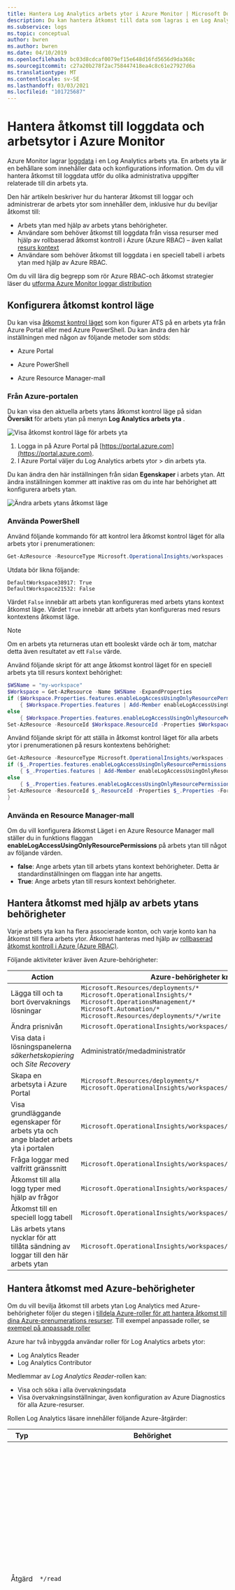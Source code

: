 ```yaml
---
title: Hantera Log Analytics arbets ytor i Azure Monitor | Microsoft Docs
description: Du kan hantera åtkomst till data som lagras i en Log Analytics arbets yta i Azure Monitor med hjälp av behörigheter för resurs, arbets yta eller tabell nivå. Den här artikeln beskriver hur du slutför.
ms.subservice: logs
ms.topic: conceptual
author: bwren
ms.author: bwren
ms.date: 04/10/2019
ms.openlocfilehash: bc03d8cdcaf0079ef15e648d16fd5656d9da368c
ms.sourcegitcommit: c27a20b278f2ac758447418ea4c8c61e27927d6a
ms.translationtype: MT
ms.contentlocale: sv-SE
ms.lasthandoff: 03/03/2021
ms.locfileid: "101725687"
---
```

# <a name="manage-access-to-log-data-and-workspaces-in-azure-monitor"></a>Hantera åtkomst till loggdata och arbetsytor i Azure Monitor

Azure Monitor lagrar [loggdata](../logs/data-platform-logs.md) i en Log Analytics arbets yta. En arbets yta är en behållare som innehåller data och konfigurations information. Om du vill hantera åtkomst till loggdata utför du olika administrativa uppgifter relaterade till din arbets yta.

Den här artikeln beskriver hur du hanterar åtkomst till loggar och administrerar de arbets ytor som innehåller dem, inklusive hur du beviljar åtkomst till: 

* Arbets ytan med hjälp av arbets ytans behörigheter.
* Användare som behöver åtkomst till loggdata från vissa resurser med hjälp av rollbaserad åtkomst kontroll i Azure (Azure RBAC) – även kallat [resurs kontext](../logs/design-logs-deployment.md#access-mode)
* Användare som behöver åtkomst till loggdata i en speciell tabell i arbets ytan med hjälp av Azure RBAC.

Om du vill lära dig begrepp som rör Azure RBAC-och åtkomst strategier läser du [utforma Azure Monitor loggar distribution](../logs/design-logs-deployment.md)

## <a name="configure-access-control-mode"></a>Konfigurera åtkomst kontrol läge

Du kan visa [åtkomst kontrol läget](../logs/design-logs-deployment.md) som kon figurer ATS på en arbets yta från Azure Portal eller med Azure PowerShell.  Du kan ändra den här inställningen med någon av följande metoder som stöds:

* Azure Portal

* Azure PowerShell

* Azure Resource Manager-mall

### <a name="from-the-azure-portal"></a>Från Azure-portalen

Du kan visa den aktuella arbets ytans åtkomst kontrol läge på sidan **Översikt** för arbets ytan på menyn **Log Analytics arbets yta** .

![Visa åtkomst kontrol läge för arbets yta](media/manage-access/view-access-control-mode.png)

1. Logga in på Azure Portal på [https://portal.azure.com](https://portal.azure.com).
1. I Azure Portal väljer du Log Analytics arbets ytor > din arbets yta.

Du kan ändra den här inställningen från sidan **Egenskaper** i arbets ytan. Att ändra inställningen kommer att inaktive ras om du inte har behörighet att konfigurera arbets ytan.

![Ändra arbets ytans åtkomst läge](media/manage-access/change-access-control-mode.png)

### <a name="using-powershell"></a>Använda PowerShell

Använd följande kommando för att kontrol lera åtkomst kontrol läget för alla arbets ytor i prenumerationen:

```powershell
Get-AzResource -ResourceType Microsoft.OperationalInsights/workspaces -ExpandProperties | foreach {$_.Name + ": " + $_.Properties.features.enableLogAccessUsingOnlyResourcePermissions}
```

Utdata bör likna följande:

```
DefaultWorkspace38917: True
DefaultWorkspace21532: False
```

Värdet `False` innebär att arbets ytan konfigureras med arbets ytans kontext åtkomst läge.  Värdet `True` innebär att arbets ytan konfigureras med resurs kontextens åtkomst läge.

> [!NOTE]
> Om en arbets yta returneras utan ett booleskt värde och är tom, matchar detta även resultatet av ett `False` värde.
>

Använd följande skript för att ange åtkomst kontrol läget för en speciell arbets yta till resurs kontext behörighet:

```powershell
$WSName = "my-workspace"
$Workspace = Get-AzResource -Name $WSName -ExpandProperties
if ($Workspace.Properties.features.enableLogAccessUsingOnlyResourcePermissions -eq $null)
    { $Workspace.Properties.features | Add-Member enableLogAccessUsingOnlyResourcePermissions $true -Force }
else
    { $Workspace.Properties.features.enableLogAccessUsingOnlyResourcePermissions = $true }
Set-AzResource -ResourceId $Workspace.ResourceId -Properties $Workspace.Properties -Force
```

Använd följande skript för att ställa in åtkomst kontrol läget för alla arbets ytor i prenumerationen på resurs kontextens behörighet:

```powershell
Get-AzResource -ResourceType Microsoft.OperationalInsights/workspaces -ExpandProperties | foreach {
if ($_.Properties.features.enableLogAccessUsingOnlyResourcePermissions -eq $null)
    { $_.Properties.features | Add-Member enableLogAccessUsingOnlyResourcePermissions $true -Force }
else
    { $_.Properties.features.enableLogAccessUsingOnlyResourcePermissions = $true }
Set-AzResource -ResourceId $_.ResourceId -Properties $_.Properties -Force
}
```

### <a name="using-a-resource-manager-template"></a>Använda en Resource Manager-mall

Om du vill konfigurera åtkomst Läget i en Azure Resource Manager mall ställer du in funktions flaggan **enableLogAccessUsingOnlyResourcePermissions** på arbets ytan till något av följande värden.

* **false**: Ange arbets ytan till arbets ytans kontext behörigheter. Detta är standardinställningen om flaggan inte har angetts.
* **True**: Ange arbets ytan till resurs kontext behörigheter.

## <a name="manage-access-using-workspace-permissions"></a>Hantera åtkomst med hjälp av arbets ytans behörigheter

Varje arbets yta kan ha flera associerade konton, och varje konto kan ha åtkomst till flera arbets ytor. Åtkomst hanteras med hjälp av [rollbaserad åtkomst kontroll i Azure (Azure RBAC)](../../role-based-access-control/role-assignments-portal.md).

Följande aktiviteter kräver även Azure-behörigheter:

|Action |Azure-behörigheter krävs |Kommentarer |
|-------|-------------------------|------|
| Lägga till och ta bort övervaknings lösningar | `Microsoft.Resources/deployments/*` <br> `Microsoft.OperationalInsights/*` <br> `Microsoft.OperationsManagement/*` <br> `Microsoft.Automation/*` <br> `Microsoft.Resources/deployments/*/write` | Behörigheterna måste beviljas på resursgrupp- eller prenumerationsnivå. |
| Ändra prisnivån | `Microsoft.OperationalInsights/workspaces/*/write` | |
| Visa data i lösningspanelerna *säkerhetskopiering* och *Site Recovery* | Administratör/medadministratör | Åtkomst till resurser som distribueras med den klassiska distributionsmodellen |
| Skapa en arbetsyta i Azure Portal | `Microsoft.Resources/deployments/*` <br> `Microsoft.OperationalInsights/workspaces/*` ||
| Visa grundläggande egenskaper för arbets yta och ange bladet arbets yta i portalen | `Microsoft.OperationalInsights/workspaces/read` ||
| Fråga loggar med valfritt gränssnitt | `Microsoft.OperationalInsights/workspaces/query/read` ||
| Åtkomst till alla logg typer med hjälp av frågor | `Microsoft.OperationalInsights/workspaces/query/*/read` ||
| Åtkomst till en speciell logg tabell | `Microsoft.OperationalInsights/workspaces/query/<table_name>/read` ||
| Läs arbets ytans nycklar för att tillåta sändning av loggar till den här arbets ytan | `Microsoft.OperationalInsights/workspaces/sharedKeys/action` ||

## <a name="manage-access-using-azure-permissions"></a>Hantera åtkomst med Azure-behörigheter

Om du vill bevilja åtkomst till arbets ytan Log Analytics med Azure-behörigheter följer du stegen i [tilldela Azure-roller för att hantera åtkomst till dina Azure-prenumerations resurser](../../role-based-access-control/role-assignments-portal.md). Till exempel anpassade roller, se [exempel på anpassade roller](#custom-role-examples)

Azure har två inbyggda användar roller för Log Analytics arbets ytor:

* Log Analytics Reader
* Log Analytics Contributor

Medlemmar av *Log Analytics Reader*-rollen kan:

* Visa och söka i alla övervakningsdata
* Visa övervakningsinställningar, även konfiguration av Azure Diagnostics för alla Azure-resurser.

Rollen Log Analytics läsare innehåller följande Azure-åtgärder:

| Typ    | Behörighet | Beskrivning |
| ------- | ---------- | ----------- |
| Åtgärd | `*/read`   | Möjlighet att visa alla Azure-resurser och resurs konfiguration. Detta omfattar visning av: <br> Status för tillägg för virtuell dator <br> Konfiguration av Azure Diagnostics för resurser <br> Alla egenskaper och inställningar för alla resurser. <br> För arbets ytor ger den fullständig obegränsad behörighet att läsa inställningarna för arbets ytan och köra frågor på data. Se fler detaljerade alternativ ovan. |
| Action | `Microsoft.OperationalInsights/workspaces/analytics/query/action` | Föråldrad, du behöver inte tilldela dem till användarna. |
| Action | `Microsoft.OperationalInsights/workspaces/search/action` | Föråldrad, du behöver inte tilldela dem till användarna. |
| Action | `Microsoft.Support/*` | Kan öppna supportärenden |
|Ingen åtgärd | `Microsoft.OperationalInsights/workspaces/sharedKeys/read` | Förhindrar läsning av arbets ytans nyckel som krävs för att använda API: et för data insamling och för att installera agenter. Detta förhindrar användaren från att lägga till nya resurser i arbets ytan |

Medlemmar av *Log Analytics Contributor*-rollen kan:

* Innehåller alla behörigheter för *rollen Log Analytics läsare*, så att användaren kan läsa alla övervaknings data
* Skapa och konfigurera Automation-konton
* Lägga till och ta bort hanteringslösningar

    > [!NOTE]
    > För att kunna utföra de senaste två åtgärderna måste den här behörigheten beviljas i resurs gruppen eller prenumerations nivån.

* Läs lagrings konto nycklar
* Konfigurera samling av loggar från Azure Storage
* Redigera övervakningsinställningar för Azure-resurser, bland annat
  * Lägga till tillägg för virtuell dator i virtuella datorer
  * Konfigurera Azure Diagnostics på alla Azure-resurser

> [!NOTE]
> Du kan använda möjligheten att lägga till ett virtuellt datortillägg i en virtuell dator för att få fullständig kontroll över datorn.

Rollen Log Analytics Contributor innehåller följande Azure-åtgärder:

| Behörighet | Beskrivning |
| ---------- | ----------- |
| `*/read`     | Kan visa alla resurser och resurskonfigurationer. Detta omfattar visning av: <br> Status för tillägg för virtuell dator <br> Konfiguration av Azure Diagnostics för resurser <br> Alla egenskaper och inställningar för alla resurser. <br> För arbets ytor ger den fullständig obegränsad behörighet att läsa inställningen arbets yta och köra fråga på data. Se fler detaljerade alternativ ovan. |
| `Microsoft.Automation/automationAccounts/*` | Kan skapa och konfigurera Azure Automation-konton, inklusive lägga till och redigera runbookflöden |
| `Microsoft.ClassicCompute/virtualMachines/extensions/*` <br> `Microsoft.Compute/virtualMachines/extensions/*` | Lägga till, uppdatera och ta bort virtuella datortillägg, även Microsoft Monitoring Agent-tillägget och OMS Agent for Linux-tillägget |
| `Microsoft.ClassicStorage/storageAccounts/listKeys/action` <br> `Microsoft.Storage/storageAccounts/listKeys/action` | Visa lagringskontonyckeln. Krävs för att ställa in Log Analytics för läsning av loggar från Azure-lagringskonton |
| `Microsoft.Insights/alertRules/*` | Lägga till, uppdatera och ta bort aviseringsregler |
| `Microsoft.Insights/diagnosticSettings/*` | Lägga till, uppdatera och ta bort diagnostikinställningar på Azure-resurser |
| `Microsoft.OperationalInsights/*` | Lägg till, uppdatera och ta bort konfiguration för Log Analytics arbets ytor. För att redigera avancerade inställningar för arbets ytan, användar behov `Microsoft.OperationalInsights/workspaces/write` . |
| `Microsoft.OperationsManagement/*` | Lägga till och ta bort hanteringslösningar |
| `Microsoft.Resources/deployments/*` | Skapa och ta bort distributioner. Krävs för att lägga till och ta bort lösningar, arbetsytor och Automation-konton |
| `Microsoft.Resources/subscriptions/resourcegroups/deployments/*` | Skapa och ta bort distributioner. Krävs för att lägga till och ta bort lösningar, arbetsytor och Automation-konton |

För att kunna lägga till och ta bort användare i en användarroll måste du ha behörigheten `Microsoft.Authorization/*/Delete` och `Microsoft.Authorization/*/Write`.

Använd de här rollerna för att ge användare åtkomst med olika omfång:

* Prenumeration: åtkomst till alla arbetsytor i prenumerationen
* Resursgrupp: åtkomst till alla arbetsytor i resursgruppen
* Resurs: endast åtkomst till en angiven arbetsyta

Vi rekommenderar att du utför tilldelningar på resurs nivå (arbets yta) för att säkerställa en korrekt åtkomst kontroll. Använd [anpassade roller](../../role-based-access-control/custom-roles.md) för att skapa roller med specifik behörighet.

### <a name="resource-permissions"></a>Resurs behörigheter

När användarna frågar efter loggar från en arbets yta med resurs kontext åtkomst har de följande behörigheter för resursen:

| Behörighet | Beskrivning |
| ---------- | ----------- |
| `Microsoft.Insights/logs/<tableName>/read`<br><br>Exempel:<br>`Microsoft.Insights/logs/*/read`<br>`Microsoft.Insights/logs/Heartbeat/read` | Möjlighet att visa alla logg data för resursen.  |
| `Microsoft.Insights/diagnosticSettings/write` | Möjlighet att konfigurera diagnostikinställningar för att tillåta konfiguration av loggar för den här resursen. |

`/read`behörighet beviljas vanligt vis från en roll som innehåller _\* /Read eller_ _\*_ behörigheter som de inbyggda rollerna [läsare](../../role-based-access-control/built-in-roles.md#reader) och [deltagare](../../role-based-access-control/built-in-roles.md#contributor) . Anpassade roller som innehåller särskilda åtgärder eller dedikerade inbyggda roller kanske inte innehåller den här behörigheten.

Se [definiera åtkomst kontroll per tabell](#table-level-azure-rbac) nedan om du vill skapa en annan åtkomst kontroll för olika tabeller.

## <a name="custom-role-examples"></a>Exempel på anpassade roller

1. Gör följande för att ge en användare åtkomst till loggdata från sina resurser:

    * Konfigurera arbets ytans åtkomst kontrol läge för att **använda arbets ytan eller resurs behörigheter**

    * Bevilja användare `*/read` eller `Microsoft.Insights/logs/*/read` behörigheter till sina resurser. Om de redan har tilldelats rollen [Log Analytics läsare](../../role-based-access-control/built-in-roles.md#reader) på arbets ytan räcker det.

2. Om du vill ge en användare åtkomst till loggdata från sina resurser och konfigurera deras resurser för att skicka loggar till arbets ytan gör du följande:

    * Konfigurera arbets ytans åtkomst kontrol läge för att **använda arbets ytan eller resurs behörigheter**

    * Ge användare följande behörigheter på arbets ytan: `Microsoft.OperationalInsights/workspaces/read` och `Microsoft.OperationalInsights/workspaces/sharedKeys/action` . Med dessa behörigheter kan användarna inte utföra några frågor på arbets ytans nivå. De kan bara räkna upp arbets ytan och använda den som mål för diagnostikinställningar eller agent konfiguration.

    * Ge användarna följande behörigheter för sina resurser: `Microsoft.Insights/logs/*/read` och `Microsoft.Insights/diagnosticSettings/write` . Om de redan har tilldelats rollen [Log Analytics Contributor](../../role-based-access-control/built-in-roles.md#contributor) , tilldelats rollen läsare eller beviljade `*/read` behörigheter för den här resursen, räcker det.

3. Om du vill ge en användare åtkomst till loggdata från sina resurser utan att kunna läsa säkerhets händelser och skicka data, gör du följande:

    * Konfigurera arbets ytans åtkomst kontrol läge för att **använda arbets ytan eller resurs behörigheter**

    * Ge användarna följande behörigheter för sina resurser: `Microsoft.Insights/logs/*/read` .

    * Lägg till följande ej åtgärd för att hindra användare från att läsa SecurityEvent-typen: `Microsoft.Insights/logs/SecurityEvent/read` . Den andra åtgärden skall vara i samma anpassade roll som den åtgärd som tillhandahåller Läs behörighet ( `Microsoft.Insights/logs/*/read` ). Om användaren har tilldelat Läs åtgärden från en annan roll som är tilldelad till den här resursen eller till prenumerationen eller resurs gruppen kan de läsa alla typer av loggar. Detta gäller även om de ärver `*/read` , det finns till exempel med rollen läsare eller deltagare.

4. Om du vill ge en användare åtkomst till loggdata från sina resurser och läsa alla Azure AD-inloggningar och läsa Uppdateringshantering lösnings logg data från arbets ytan gör du följande:

    * Konfigurera arbets ytans åtkomst kontrol läge för att **använda arbets ytan eller resurs behörigheter**

    * Ge användare följande behörigheter på arbets ytan: 

        * `Microsoft.OperationalInsights/workspaces/read` – krävs för att användaren ska kunna räkna upp arbets ytan och öppna bladet arbets yta i Azure Portal
        * `Microsoft.OperationalInsights/workspaces/query/read` – krävs för alla användare som kan köra frågor
        * `Microsoft.OperationalInsights/workspaces/query/SigninLogs/read` – för att kunna läsa inloggnings loggar för Azure AD
        * `Microsoft.OperationalInsights/workspaces/query/Update/read` – för att kunna läsa Uppdateringshantering lösnings loggar
        * `Microsoft.OperationalInsights/workspaces/query/UpdateRunProgress/read` – för att kunna läsa Uppdateringshantering lösnings loggar
        * `Microsoft.OperationalInsights/workspaces/query/UpdateSummary/read` – för att kunna läsa uppdaterings hanterings loggar
        * `Microsoft.OperationalInsights/workspaces/query/Heartbeat/read` – krävs för att kunna använda Uppdateringshantering lösning
        * `Microsoft.OperationalInsights/workspaces/query/ComputerGroup/read` – krävs för att kunna använda Uppdateringshantering lösning

    * Ge användarna följande behörigheter till resurserna: `*/read` , tilldelade till rollen läsare eller `Microsoft.Insights/logs/*/read` . 

## <a name="table-level-azure-rbac"></a>Tabell nivå Azure RBAC

Med **tabell nivån Azure RBAC** kan du definiera mer detaljerad kontroll för data i en Log Analytics arbets yta förutom de andra behörigheterna. Med den här kontrollen kan du definiera vissa data typer som endast är tillgängliga för en speciell uppsättning användare.

Du implementerar en tabell åtkomst kontroll med [Azures anpassade roller](../../role-based-access-control/custom-roles.md) för att bevilja åtkomst till vissa [tabeller](../logs/data-platform-logs.md) i arbets ytan. Dessa roller tillämpas på arbets ytor med antingen arbets ytans kontext eller resurs kontextens [åtkomst kontroll lägen](../logs/design-logs-deployment.md#access-control-mode) oavsett användarens [åtkomst läge](../logs/design-logs-deployment.md#access-mode).

Skapa en [anpassad roll](../../role-based-access-control/custom-roles.md) med följande åtgärder för att definiera åtkomst till tabell åtkomst kontroll.

* Om du vill bevilja åtkomst till en tabell inkluderar du den i avsnittet **åtgärder** i roll definitionen. Ta bort åtkomsten från de tillåtna **åtgärderna** genom att ta med den i **NotActions** -avsnittet.
* Använd Microsoft. OperationalInsights/arbets ytor/fråga/* för att ange alla tabeller.

Om du till exempel vill skapa en roll med åtkomst till _pulsslags_ -och _AzureActivity_ -tabellerna skapar du en anpassad roll med följande åtgärder:

```
"Actions":  [
    "Microsoft.OperationalInsights/workspaces/read",
    "Microsoft.OperationalInsights/workspaces/query/read",
    "Microsoft.OperationalInsights/workspaces/query/Heartbeat/read",
    "Microsoft.OperationalInsights/workspaces/query/AzureActivity/read"
  ],
```

Om du vill skapa en roll med enbart åtkomst till tabellen _SecurityBaseline_ skapar du en anpassad roll med följande åtgärder:

```
"Actions":  [
    "Microsoft.OperationalInsights/workspaces/read",
    "Microsoft.OperationalInsights/workspaces/query/read",
    "Microsoft.OperationalInsights/workspaces/query/SecurityBaseline/read"
],
```
I exemplen ovan definieras en lista över tabeller som tillåts. I det här exemplet visas en blockerad List definition när en användare kan komma åt alla tabeller, men tabellen _SecurityAlert_ :

```
"Actions":  [
    "Microsoft.OperationalInsights/workspaces/read",
    "Microsoft.OperationalInsights/workspaces/query/read",
    "Microsoft.OperationalInsights/workspaces/query/*/read"
],
"notActions":  [
    "Microsoft.OperationalInsights/workspaces/query/SecurityAlert/read"
],
```

### <a name="custom-logs"></a>Anpassade loggar

 Anpassade loggar skapas från data källor som anpassade loggar och API för HTTP-datainsamling. Det enklaste sättet att identifiera logg typen är genom att kontrol lera tabellerna som visas under [anpassade loggar i logg schemat](./log-analytics-tutorial.md#table-schema).

 Du kan inte bevilja åtkomst till enskilda anpassade loggar, men du kan bevilja åtkomst till alla anpassade loggar. Skapa en roll med åtkomst till alla anpassade loggar genom att skapa en anpassad roll med följande åtgärder:

```
"Actions":  [
    "Microsoft.OperationalInsights/workspaces/read",
    "Microsoft.OperationalInsights/workspaces/query/read",
    "Microsoft.OperationalInsights/workspaces/query/Tables.Custom/read"
],
```
En annan metod för att hantera åtkomst till anpassade loggar är att tilldela dem till en Azure-resurs och hantera åtkomst med hjälp av resurs kontextens paradigm. Om du vill använda den här metoden måste du inkludera resurs-ID genom att ange den i [x-MS-AzureResourceId-](../logs/data-collector-api.md#request-headers) rubriken när data matas in till Log Analytics via [API för http-datainsamling](../logs/data-collector-api.md). Resurs-ID måste vara giltigt och ha åtkomst regler. När loggarna har matats in är de tillgängliga för dem med Läs behörighet till resursen, enligt beskrivningen här.

Ibland kommer anpassade loggar från källor som inte är direkt kopplade till en speciell resurs. I det här fallet skapar du en resurs grupp för att bara hantera åtkomst till dessa loggar. Resurs gruppen kostar ingen kostnad, men ger dig ett giltigt resurs-ID för att kontrol lera åtkomsten till de anpassade loggarna. Om en speciell brand vägg exempelvis skickar anpassade loggar, skapar du en resurs grupp med namnet "MyFireWallLogs" och ser till att API-begärandena innehåller resurs-ID: t "MyFireWallLogs". Logg posterna för brand väggen är sedan tillgängliga enbart för användare som har beviljats åtkomst till antingen MyFireWallLogs eller med fullständig åtkomst till arbets ytan.          

### <a name="considerations"></a>Överväganden

* Om en användare beviljas global Läs behörighet med standard läsare eller deltagar roller som innehåller _\* /Read_ -åtgärden, åsidosätter den åtkomst kontrollen per tabell och ger dem åtkomst till alla loggdata.
* Om en användare beviljas åtkomst per tabell men inga andra behörigheter, skulle de kunna komma åt loggdata från API: et, men inte från Azure Portal. Om du vill ge åtkomst från Azure Portal använder du Log Analytics Reader som bas roll.
* Administratörer och ägare av prenumerationen kommer att ha åtkomst till alla data typer oavsett andra behörighets inställningar.
* Arbets ytans ägare behandlas som alla andra användare för åtkomst kontroll per tabell.
* Vi rekommenderar att du tilldelar roller till säkerhets grupper i stället för enskilda användare för att minska antalet tilldelningar. Detta hjälper dig också att använda befintliga grupp hanterings verktyg för att konfigurera och verifiera åtkomst.

## <a name="next-steps"></a>Nästa steg

* Se [Översikt över Log Analytics-agenten](../agents/log-analytics-agent.md) för att samla in data från datorer i ditt data Center eller någon annan moln miljö.

* Se [samla in data om virtuella Azure-datorer](../vm/quick-collect-azurevm.md) för att konfigurera data insamling från virtuella Azure-datorer.